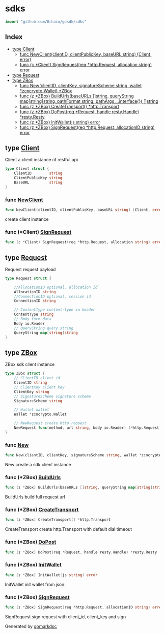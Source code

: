 <!-- Code generated by gomarkdoc. DO NOT EDIT -->

# sdks

```go
import "github.com/0chain/gosdk/sdks"
```

## Index

- [type Client](<#Client>)
  - [func NewClient\(clientID, clientPublicKey, baseURL string\) \(Client, error\)](<#NewClient>)
  - [func \(c \*Client\) SignRequest\(req \*http.Request, allocation string\) error](<#Client.SignRequest>)
- [type Request](<#Request>)
- [type ZBox](<#ZBox>)
  - [func New\(clientID, clientKey, signatureScheme string, wallet \*zcncrypto.Wallet\) \*ZBox](<#New>)
  - [func \(z \*ZBox\) BuildUrls\(baseURLs \[\]string, queryString map\[string\]string, pathFormat string, pathArgs ...interface\{\}\) \[\]string](<#ZBox.BuildUrls>)
  - [func \(z \*ZBox\) CreateTransport\(\) \*http.Transport](<#ZBox.CreateTransport>)
  - [func \(z \*ZBox\) DoPost\(req \*Request, handle resty.Handle\) \*resty.Resty](<#ZBox.DoPost>)
  - [func \(z \*ZBox\) InitWallet\(js string\) error](<#ZBox.InitWallet>)
  - [func \(z \*ZBox\) SignRequest\(req \*http.Request, allocationID string\) error](<#ZBox.SignRequest>)


<a name="Client"></a>
## type [Client](<https://github.com/0chain/gosdk/blob/doc/initial/sdks/client.go#L15-L19>)

Client a client instance of restful api

```go
type Client struct {
    ClientID        string
    ClientPublicKey string
    BaseURL         string
}
```

<a name="NewClient"></a>
### func [NewClient](<https://github.com/0chain/gosdk/blob/doc/initial/sdks/client.go#L22>)

```go
func NewClient(clientID, clientPublicKey, baseURL string) (Client, error)
```

create client instance

<a name="Client.SignRequest"></a>
### func \(\*Client\) [SignRequest](<https://github.com/0chain/gosdk/blob/doc/initial/sdks/client.go#L39>)

```go
func (c *Client) SignRequest(req *http.Request, allocation string) error
```



<a name="Request"></a>
## type [Request](<https://github.com/0chain/gosdk/blob/doc/initial/sdks/request.go#L8-L21>)

Request request payload

```go
type Request struct {

    //AllocationID optional. allocation id
    AllocationID string
    //ConnectionID optional. session id
    ConnectionID string

    // ContentType content-type in header
    ContentType string
    // Body form data
    Body io.Reader
    // QueryString query string
    QueryString map[string]string
}
```

<a name="ZBox"></a>
## type [ZBox](<https://github.com/0chain/gosdk/blob/doc/initial/sdks/zbox.go#L21-L34>)

ZBox sdk client instance

```go
type ZBox struct {
    // ClientID client id
    ClientID string
    // ClientKey client key
    ClientKey string
    // SignatureScheme signature scheme
    SignatureScheme string

    // Wallet wallet
    Wallet *zcncrypto.Wallet

    // NewRequest create http request
    NewRequest func(method, url string, body io.Reader) (*http.Request, error)
}
```

<a name="New"></a>
### func [New](<https://github.com/0chain/gosdk/blob/doc/initial/sdks/zbox.go#L37>)

```go
func New(clientID, clientKey, signatureScheme string, wallet *zcncrypto.Wallet) *ZBox
```

New create a sdk client instance

<a name="ZBox.BuildUrls"></a>
### func \(\*ZBox\) [BuildUrls](<https://github.com/0chain/gosdk/blob/doc/initial/sdks/zbox.go#L88>)

```go
func (z *ZBox) BuildUrls(baseURLs []string, queryString map[string]string, pathFormat string, pathArgs ...interface{}) []string
```

BuildUrls build full request url

<a name="ZBox.CreateTransport"></a>
### func \(\*ZBox\) [CreateTransport](<https://github.com/0chain/gosdk/blob/doc/initial/sdks/zbox.go#L78>)

```go
func (z *ZBox) CreateTransport() *http.Transport
```

CreateTransport create http.Transport with default dial timeout

<a name="ZBox.DoPost"></a>
### func \(\*ZBox\) [DoPost](<https://github.com/0chain/gosdk/blob/doc/initial/sdks/zbox.go#L112>)

```go
func (z *ZBox) DoPost(req *Request, handle resty.Handle) *resty.Resty
```



<a name="ZBox.InitWallet"></a>
### func \(\*ZBox\) [InitWallet](<https://github.com/0chain/gosdk/blob/doc/initial/sdks/zbox.go#L50>)

```go
func (z *ZBox) InitWallet(js string) error
```

InitWallet init wallet from json

<a name="ZBox.SignRequest"></a>
### func \(\*ZBox\) [SignRequest](<https://github.com/0chain/gosdk/blob/doc/initial/sdks/zbox.go#L55>)

```go
func (z *ZBox) SignRequest(req *http.Request, allocationID string) error
```

SignRequest sign request with client\_id, client\_key and sign

Generated by [gomarkdoc](<https://github.com/princjef/gomarkdoc>)
